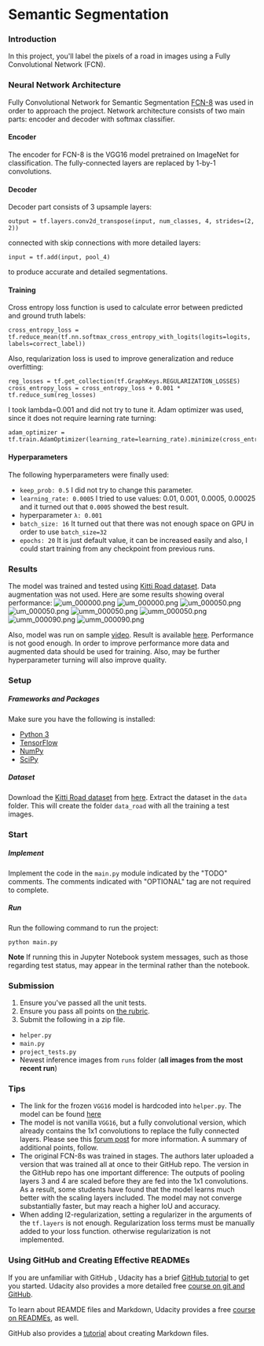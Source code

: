 # Semantic Segmentation
### Introduction
In this project, you'll label the pixels of a road in images using a Fully Convolutional Network (FCN).

### Neural Network Architecture
Fully Convolutional Network for Semantic Segmentation [FCN-8](https://people.eecs.berkeley.edu/~jonlong/long_shelhamer_fcn.pdf) was used in order to approach the project.
Network architecture consists of two main parts: encoder and decoder with softmax classifier.

#### Encoder
The encoder for FCN-8 is the VGG16 model pretrained on ImageNet for classification. The fully-connected layers are replaced by 1-by-1 convolutions.

#### Decoder
Decoder part consists of 3 upsample layers:
```
output = tf.layers.conv2d_transpose(input, num_classes, 4, strides=(2, 2))
```
connected with skip connections with more detailed layers:
```
input = tf.add(input, pool_4)
```
to produce accurate and detailed segmentations.

#### Training
Cross entropy loss function is used to calculate error between predicted and ground truth labels:
```
cross_entropy_loss = tf.reduce_mean(tf.nn.softmax_cross_entropy_with_logits(logits=logits, labels=correct_label))
```
Also, reqularization loss is used to improve generalization and reduce overfitting:
```
reg_losses = tf.get_collection(tf.GraphKeys.REGULARIZATION_LOSSES)
cross_entropy_loss = cross_entropy_loss + 0.001 * tf.reduce_sum(reg_losses)
```
I took lambda=0.001 and did not try to tune it.
Adam optimizer was used, since it does not require learning rate turning:
```
adam_optimizer = tf.train.AdamOptimizer(learning_rate=learning_rate).minimize(cross_entropy_loss)
```

#### Hyperparameters
The following hyperparameters were finally used:
* `keep_prob: 0.5` I did not try to change this parameter.
* `learning_rate: 0.0005` I tried to use values: 0.01, 0.001, 0.0005, 0.00025 and it turned out that `0.0005` showed the best result.
* hyperparameter  `λ: 0.001`
* `batch_size: 16` It turned out that there was not enough space on GPU in order to use `batch_size=32`
* `epochs: 20` It is just default value, it can be increased easily and also, I could start training from any checkpoint from previous runs.

### Results
The model was trained and tested using [Kitti Road dataset](http://www.cvlibs.net/datasets/kitti/eval_road.php).
Data augmentation was not used.
Here are some results showing overal performance:
![um_000000.png](images/um_000000.png)
![um_000000.png](runs/1519813461.1072783/um_000000.png)
![um_000050.png](images/um_000050.png)
![um_000050.png](runs/1519813461.1072783/um_000050.png)
![umm_000050.png](images/umm_000050.png)
![umm_000050.png](runs/1519813461.1072783/umm_000050.png)
![umm_000090.png](images/umm_000090.png)
![umm_000090.png](runs/1519813461.1072783/umm_000090.png)

Also, model was run on sample [video](data/driving.mp4).
Result is available [here](runs/result.mp4).
Performance is not good enough.
In order to improve performance more data and augmented data should be used for training.
Also, may be further hyperparameter turning will also improve quality.

### Setup
##### Frameworks and Packages
Make sure you have the following is installed:
 - [Python 3](https://www.python.org/)
 - [TensorFlow](https://www.tensorflow.org/)
 - [NumPy](http://www.numpy.org/)
 - [SciPy](https://www.scipy.org/)
##### Dataset
Download the [Kitti Road dataset](http://www.cvlibs.net/datasets/kitti/eval_road.php) from [here](http://www.cvlibs.net/download.php?file=data_road.zip).  Extract the dataset in the `data` folder.  This will create the folder `data_road` with all the training a test images.

### Start
##### Implement
Implement the code in the `main.py` module indicated by the "TODO" comments.
The comments indicated with "OPTIONAL" tag are not required to complete.
##### Run
Run the following command to run the project:
```
python main.py
```
**Note** If running this in Jupyter Notebook system messages, such as those regarding test status, may appear in the terminal rather than the notebook.

### Submission
1. Ensure you've passed all the unit tests.
2. Ensure you pass all points on [the rubric](https://review.udacity.com/#!/rubrics/989/view).
3. Submit the following in a zip file.
 - `helper.py`
 - `main.py`
 - `project_tests.py`
 - Newest inference images from `runs` folder  (**all images from the most recent run**)
 
 ### Tips
- The link for the frozen `VGG16` model is hardcoded into `helper.py`.  The model can be found [here](https://s3-us-west-1.amazonaws.com/udacity-selfdrivingcar/vgg.zip)
- The model is not vanilla `VGG16`, but a fully convolutional version, which already contains the 1x1 convolutions to replace the fully connected layers. Please see this [forum post](https://discussions.udacity.com/t/here-is-some-advice-and-clarifications-about-the-semantic-segmentation-project/403100/8?u=subodh.malgonde) for more information.  A summary of additional points, follow. 
- The original FCN-8s was trained in stages. The authors later uploaded a version that was trained all at once to their GitHub repo.  The version in the GitHub repo has one important difference: The outputs of pooling layers 3 and 4 are scaled before they are fed into the 1x1 convolutions.  As a result, some students have found that the model learns much better with the scaling layers included. The model may not converge substantially faster, but may reach a higher IoU and accuracy. 
- When adding l2-regularization, setting a regularizer in the arguments of the `tf.layers` is not enough. Regularization loss terms must be manually added to your loss function. otherwise regularization is not implemented.
 
### Using GitHub and Creating Effective READMEs
If you are unfamiliar with GitHub , Udacity has a brief [GitHub tutorial](http://blog.udacity.com/2015/06/a-beginners-git-github-tutorial.html) to get you started. Udacity also provides a more detailed free [course on git and GitHub](https://www.udacity.com/course/how-to-use-git-and-github--ud775).

To learn about REAMDE files and Markdown, Udacity provides a free [course on READMEs](https://www.udacity.com/courses/ud777), as well. 

GitHub also provides a [tutorial](https://guides.github.com/features/mastering-markdown/) about creating Markdown files.

